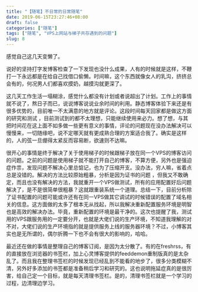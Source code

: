 ```yaml
---
title: "【随笔】不日常的日常随笔"
date: 2019-06-15T23:27:46+08:00
draft: false
categories: ["随笔"]
tags: ["随笔", "VPS上网站与梯子共存遇到的问题"]
slug: 8
---
```


感觉自己这几天变懒了。

说好的坚持打字发博客检查了一下发现也没什么成果，人有的时候就是这样，不鞭打一下永远都是在给自己找借口偷懒。时间嘛，这个东西就像女人的乳沟，挤挤总会有的，何况男人们都喜欢摸奶，越摸沟就更深了。

这几天工作生活一塌糊涂，感觉什么都没有计划或者说超出了计划。工作上的事情就不说了，熬日子而已，说说博客说说业余时间的利用。静态博客体验下来还是有很多优势的，目前唯一不太满意的地方就是评论。这段时间每天回家都是做这方面的研究和测试 ，目前测试到的都不太理想，只能继续使用来必力。想了想，与其把时间花在这上面不如多做一些更有意义的事情，评论的问题现在没办法解决可以慢慢来，一切随缘吧，说不定哪天就有更成熟合理的方案适合我了。确实是这样的，人的弦一旦绷得太紧反而容易断，欲速则不达嘛。

很开心的事情是终于解决了关于使用梯子的时候跟梯子放在同一个VPS的博客访问的问题。之前的问题是使用梯子就不能打开自己的博客，不算方便，另外也是强迫症作祟，发现问题不解决心里总惦记，也为了压缩开支。没办法，穷人嘛，省着点总是没错的。解决的方法比较原始粗暴，分析是因为证书的问题 ，但我又不敢确定，而且也没有解决的方法，我就重开一个VPS做测试，所有的应用配置好后问题解决了，是不是很简单很粗暴？这就跟重装系统一个道理。总结一下，目前分析除了证书配置的问题可能或许还有在同一VPS做其它调试的时候错误的配置了域名相关的信息。这方面做的太多了根本无从找起，所以我解决重新配置服务环境是明智也是高效的解决办法。毕竟，重新配置的环境是最干净的。这次也提醒了我，测试用的VPS跟服务用的一定要分开，也就是大佬们说的生产环境，不知道我理解的对不对，大佬们说的生产环境指的就是提供服务上线的服务器环境？不过，小博客其实也是无所谓的，偶尔折腾一下也不会有很大的影响的，哈哈。

最近还在做的事情是整理自己的博客订阅，是因为太分散了。有的在freshrss，有的直接放在浏览器的书签栏，加上心灵博客提供的feeddemon重制版真的是太杂乱了。而且我在整理书签栏的时候发现已经乱到不能看的地步了，很多分类模糊不清，另外好多添加的书签都是准备稍后学习和研究的。这也说明拖延症真的是很厉害，给自己定一个目标，就是每天清理书签栏。是的，清理书签栏就是一个学习的过程，边清理边学习。

